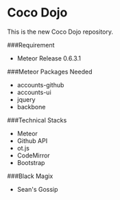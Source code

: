 Coco Dojo
========


This is the new Coco Dojo repository.

###Requirement
+ Meteor Release 0.6.3.1

###Meteor Packages Needed
+ accounts-github
+ accounts-ui
+ jquery
+ backbone

###Technical Stacks
+ Meteor
+ Github API
+ ot.js
+ CodeMirror
+ Bootstrap

###Black Magix
+ Sean's Gossip
